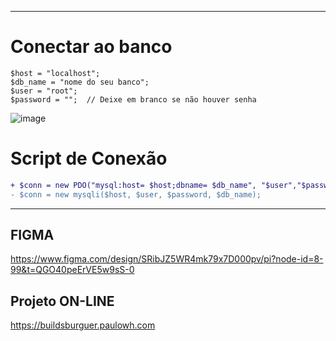 ***

# Conectar ao banco

```
$host = "localhost";
$db_name = "nome do seu banco";
$user = "root";
$password = "";  // Deixe em branco se não houver senha
```

![image](https://github.com/user-attachments/assets/b3e2fbf6-d342-4f1b-bb71-1e8ad9427e2a)

# Script de Conexão

```diff
+ $conn = new PDO("mysql:host= $host;dbname= $db_name", "$user","$password");
- $conn = new mysqli($host, $user, $password, $db_name);
```

***

## FIGMA

https://www.figma.com/design/SRibJZ5WR4mk79x7D000pv/pi?node-id=8-99&t=QGO40peErVE5w9sS-0


## Projeto ON-LINE

https://buildsburguer.paulowh.com